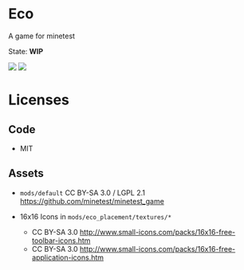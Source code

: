 # Eco

A game for minetest

State: **WIP**

![](https://github.com/eco-game/eco/workflows/luacheck/badge.svg)
![](https://github.com/eco-game/eco/workflows/integration-test/badge.svg)


# Licenses

## Code

* MIT


## Assets

* `mods/default` CC BY-SA 3.0 / LGPL 2.1 https://github.com/minetest/minetest_game

* 16x16 Icons in `mods/eco_placement/textures/*`
  * CC BY-SA 3.0 http://www.small-icons.com/packs/16x16-free-toolbar-icons.htm
  * CC BY-SA 3.0 http://www.small-icons.com/packs/16x16-free-application-icons.htm
